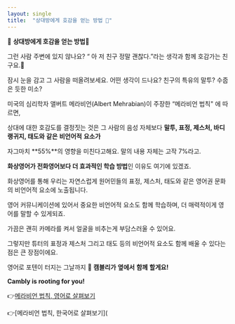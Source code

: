 ```yaml
---
layout: single
title:  "상대방에게 호감을 얻는 방법 🥰"
---
```

**💌** **상대방에게 호감을 얻는 방법🥰**



그런 사람 주변에 있지 않나요? “ 아 저 친구 정말 괜찮다.”라는 생각과 함께 호감가는 친구요.🙋

잠시 눈을 감고 그 사람을 떠올려보세요. 어떤 생각이 드나요? 친구의 특유의 말투? 수줍은 듯한 미소?



미국의 심리학자 앨버트 메라비언(Albert Mehrabian)이 주장한 “메라비언 법칙" 에 따르면, 

상대에 대한 호감도를 결정짓는 것은 그 사람의 음성 자체보다 **말투, 표정, 제스처, 바디랭귀지, 태도와**  **같은** **비언어적** **요소가**

자그마치 **55%**의 영향을 미친다고해요. 말의 내용 자체는 고작 7%라고. 



**화상영어가 전화영어보다 더 효과적인 학습 방법**인 이유도 여기에 있겠죠.

화상영어를 통해 우리는 자연스럽게 원어민들의 표정, 제스처, 태도와 같은 영어권 문화의 비언어적 요소에 노출됩니다.

영어 커뮤니케이션에 있어서 중요한 비언어적 요소도 함께 학습하며, 더 매력적이게 영어를 말할 수 있게되죠. 



가끔은 괜히 카메라를 켜서 얼굴을 비추는게 부담스러울 수 있어요. 

그렇지만 튜터의  표정과 제스처 그리고 태도 등의 비언어적 요소도 함께 배울 수 있다는 점은 큰 장점이에요.



영어로 포텐이 터지는 그날까지 **🙌** **캠블리가** **옆에서** **함께** **할게요!**

**Cambly is rooting for you!**



👉[메라비언 법칙, 영어로 살펴보기 ](https://www.businessballs.com/communication-skills/mehrabians-communication-theory-verbal-non-verbal-body-language/) 

👉[메라비언 법칙, 한국어로 살펴보기](
